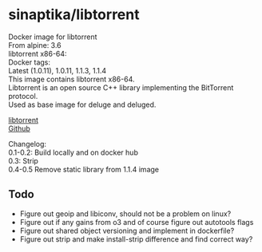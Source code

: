 # sinaptika/libtorrent
Docker image for libtorrent  
From alpine: 3.6  
libtorrent x86-64:  
Docker tags:  
Latest (1.0.11), 1.0.11, 1.1.3, 1.1.4  
This image contains libtorrent x86-64.  
Libtorrent is an open source C++ library implementing the BitTorrent protocol.  
Used as base image for deluge and deluged.  

[libtorrent](http://www.libtorrent.org/)  
[Github](https://github.com/git-sinaptika/libtorrent)

Changelog:  
0.1-0.2: Build locally and on docker hub  
0.3: Strip  
0.4-0.5 Remove static library from 1.1.4 image

## Todo
- Figure out geoip and libiconv, should not be a problem on linux?
- Figure out if any gains from o3 and of course figure out autotools flags
- Figure out shared object versioning and implement in dockerfile?
- Figure out strip and make install-strip difference and find correct way?
